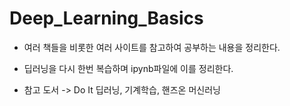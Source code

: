 # Deep_Learning_Basics
* 여러 책들을 비롯한 여러 사이트를 참고하여 공부하는 내용을 정리한다.
* 딥러닝을 다시 한번 복습하며 ipynb파일에 이를 정리한다.

* 참고 도서 -> Do It 딥러닝, 기계학습, 핸즈온 머신러닝
